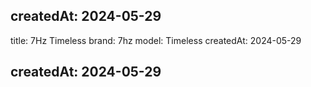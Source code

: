 createdAt: 2024-05-29
---


title: 7Hz Timeless
brand: 7hz
model: Timeless
createdAt: 2024-05-29

createdAt: 2024-05-29
---
